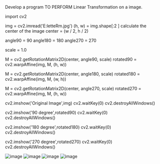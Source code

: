 Develop a program TO PERFORM Linear Transformation on a image.

import cv2
 
img = cv2.imread('E:letteRm.jpg')
(h, w) = img.shape[:2
                    ]
calculate the center of the image
center = (w / 2, h / 2)
 
angle90 = 90
angle180 = 180
angle270 = 270
 
scale = 1.0
 
M = cv2.getRotationMatrix2D(center, angle90, scale)
rotated90 = cv2.warpAffine(img, M, (h, w))

M = cv2.getRotationMatrix2D(center, angle180, scale)
rotated180 = cv2.warpAffine(img, M, (w, h))
 
M = cv2.getRotationMatrix2D(center, angle270, scale)
rotated270 = cv2.warpAffine(img, M, (h, w))
 
 
cv2.imshow('Original Image',img)
cv2.waitKey(0) 
cv2.destroyAllWindows()
 
cv2.imshow('90 degree',rotated90)
cv2.waitKey(0) 
cv2.destroyAllWindows() 
 
cv2.imshow('180 degree',rotated180)
cv2.waitKey(0) 
cv2.destroyAllWindows() 
 
cv2.imshow('270 degree',rotated270)
cv2.waitKey(0)
cv2.destroyAllWindows()

![image](https://user-images.githubusercontent.com/96232756/148197569-e04017eb-2e0f-4bf4-8397-b3a85417881f.png)
![image](https://user-images.githubusercontent.com/96232756/148197616-a6cfe7ce-b9fd-43c1-bb92-79f6aabd1c2a.png)
![image](https://user-images.githubusercontent.com/96232756/148197758-e23743f3-82b2-46c8-95e5-a9fff63d2be9.png)
![image](https://user-images.githubusercontent.com/96232756/148197795-80167b72-40b9-4a80-86d7-c5130ca4ece4.png)



